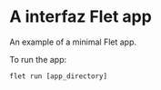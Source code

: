 # A interfaz Flet app

An example of a minimal Flet app.

To run the app:

```
flet run [app_directory]
```